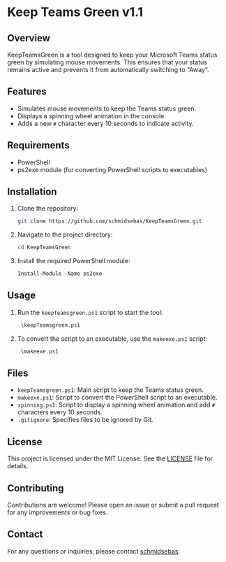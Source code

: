 # Keep Teams Green v1.1

## Overview
KeepTeamsGreen is a tool designed to keep your Microsoft Teams status green by simulating mouse movements. This ensures that your status remains active and prevents it from automatically switching to "Away".

## Features
- Simulates mouse movements to keep the Teams status green.
- Displays a spinning wheel animation in the console.
- Adds a new `#` character every 10 seconds to indicate activity.

## Requirements
- PowerShell
- ps2exe module (for converting PowerShell scripts to executables)

## Installation
1. Clone the repository:
    ```sh
    git clone https://github.com/schmidsebas/KeepTeamsGreen.git
    ```
2. Navigate to the project directory:
    ```sh
    cd KeepTeamsGreen
    ```
3. Install the required PowerShell module:
    ```powershell
    Install-Module -Name ps2exe
    ```

## Usage
1. Run the `keepTeamsgreen.ps1` script to start the tool:
    ```powershell
    .\keepTeamsgreen.ps1
    ```
2. To convert the script to an executable, use the `makeexe.ps1` script:
    ```powershell
    .\makeexe.ps1
    ```

## Files
- `keepTeamsgreen.ps1`: Main script to keep the Teams status green.
- `makeexe.ps1`: Script to convert the PowerShell script to an executable.
- `spinning.ps1`: Script to display a spinning wheel animation and add `#` characters every 10 seconds.
- `.gitignore`: Specifies files to be ignored by Git.

## License
This project is licensed under the MIT License. See the [LICENSE](LICENSE) file for details.

## Contributing
Contributions are welcome! Please open an issue or submit a pull request for any improvements or bug fixes.

## Contact
For any questions or inquiries, please contact [schmidsebas](mailto:schmidsebas@example.com).
